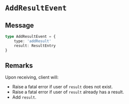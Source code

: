# `AddResultEvent`

## Message

```ts
type AddResultEvent = {
    type: 'addResult'
    result: ResultEntry
}
```

## Remarks

Upon receiving, client will:

-   Raise a fatal error if user of `result` does not exist.
-   Raise a fatal error if user of `result` already has a result.
-   Add `result`.
